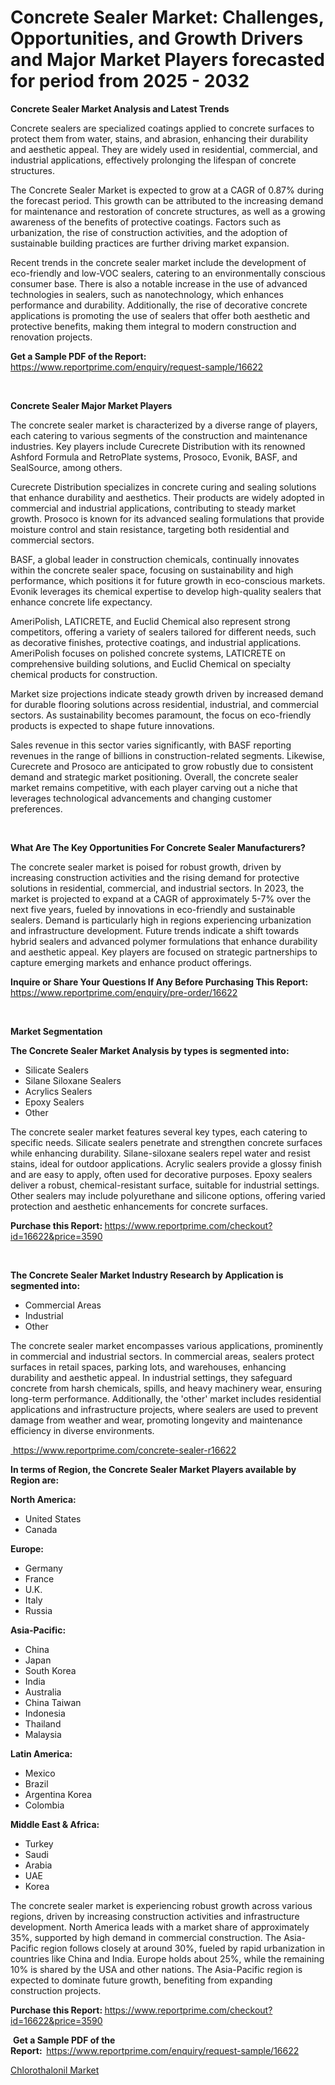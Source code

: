 <p><h1>Concrete Sealer Market: Challenges, Opportunities, and Growth Drivers and Major Market Players forecasted for period from 2025 - 2032</h1></p><p><strong>Concrete Sealer Market Analysis and Latest Trends</strong></p>
<p><p>Concrete sealers are specialized coatings applied to concrete surfaces to protect them from water, stains, and abrasion, enhancing their durability and aesthetic appeal. They are widely used in residential, commercial, and industrial applications, effectively prolonging the lifespan of concrete structures.</p><p>The Concrete Sealer Market is expected to grow at a CAGR of 0.87% during the forecast period. This growth can be attributed to the increasing demand for maintenance and restoration of concrete structures, as well as a growing awareness of the benefits of protective coatings. Factors such as urbanization, the rise of construction activities, and the adoption of sustainable building practices are further driving market expansion.</p><p>Recent trends in the concrete sealer market include the development of eco-friendly and low-VOC sealers, catering to an environmentally conscious consumer base. There is also a notable increase in the use of advanced technologies in sealers, such as nanotechnology, which enhances performance and durability. Additionally, the rise of decorative concrete applications is promoting the use of sealers that offer both aesthetic and protective benefits, making them integral to modern construction and renovation projects.</p></p>
<p><strong>Get a Sample PDF of the Report:&nbsp;</strong> <a href="https://www.reportprime.com/enquiry/request-sample/16622?utm_campaign=2876&utm_medium=2&utm_source=Github&utm_content=ia&utm_term=18032025&utm_id=concrete-sealer">https://www.reportprime.com/enquiry/request-sample/16622</a></p>
<p>&nbsp;</p>
<p><strong>Concrete Sealer Major Market Players</strong></p>
<p><p>The concrete sealer market is characterized by a diverse range of players, each catering to various segments of the construction and maintenance industries. Key players include Curecrete Distribution with its renowned Ashford Formula and RetroPlate systems, Prosoco, Evonik, BASF, and SealSource, among others. </p><p>Curecrete Distribution specializes in concrete curing and sealing solutions that enhance durability and aesthetics. Their products are widely adopted in commercial and industrial applications, contributing to steady market growth. Prosoco is known for its advanced sealing formulations that provide moisture control and stain resistance, targeting both residential and commercial sectors.</p><p>BASF, a global leader in construction chemicals, continually innovates within the concrete sealer space, focusing on sustainability and high performance, which positions it for future growth in eco-conscious markets. Evonik leverages its chemical expertise to develop high-quality sealers that enhance concrete life expectancy.</p><p>AmeriPolish, LATICRETE, and Euclid Chemical also represent strong competitors, offering a variety of sealers tailored for different needs, such as decorative finishes, protective coatings, and industrial applications. AmeriPolish focuses on polished concrete systems, LATICRETE on comprehensive building solutions, and Euclid Chemical on specialty chemical products for construction.</p><p>Market size projections indicate steady growth driven by increased demand for durable flooring solutions across residential, industrial, and commercial sectors. As sustainability becomes paramount, the focus on eco-friendly products is expected to shape future innovations.</p><p>Sales revenue in this sector varies significantly, with BASF reporting revenues in the range of billions in construction-related segments. Likewise, Curecrete and Prosoco are anticipated to grow robustly due to consistent demand and strategic market positioning. Overall, the concrete sealer market remains competitive, with each player carving out a niche that leverages technological advancements and changing customer preferences.</p></p>
<p>&nbsp;</p>
<p><strong>What Are The Key Opportunities For Concrete Sealer Manufacturers?</strong></p>
<p><p>The concrete sealer market is poised for robust growth, driven by increasing construction activities and the rising demand for protective solutions in residential, commercial, and industrial sectors. In 2023, the market is projected to expand at a CAGR of approximately 5-7% over the next five years, fueled by innovations in eco-friendly and sustainable sealers. Demand is particularly high in regions experiencing urbanization and infrastructure development. Future trends indicate a shift towards hybrid sealers and advanced polymer formulations that enhance durability and aesthetic appeal. Key players are focused on strategic partnerships to capture emerging markets and enhance product offerings.</p></p>
<p><strong>Inquire or Share Your Questions If Any Before Purchasing This Report:</strong> <a href="https://www.reportprime.com/enquiry/pre-order/16622?utm_campaign=2876&utm_medium=2&utm_source=Github&utm_content=ia&utm_term=18032025&utm_id=concrete-sealer">https://www.reportprime.com/enquiry/pre-order/16622</a></p>
<p>&nbsp;</p>
<p><strong>Market Segmentation</strong></p>
<p><strong>The Concrete Sealer Market Analysis by types is segmented into:</strong></p>
<p><ul><li>Silicate Sealers</li><li>Silane Siloxane Sealers</li><li>Acrylics Sealers</li><li>Epoxy Sealers</li><li>Other</li></ul></p>
<p><p>The concrete sealer market features several key types, each catering to specific needs. Silicate sealers penetrate and strengthen concrete surfaces while enhancing durability. Silane-siloxane sealers repel water and resist stains, ideal for outdoor applications. Acrylic sealers provide a glossy finish and are easy to apply, often used for decorative purposes. Epoxy sealers deliver a robust, chemical-resistant surface, suitable for industrial settings. Other sealers may include polyurethane and silicone options, offering varied protection and aesthetic enhancements for concrete surfaces.</p></p>
<p><strong>Purchase this Report:&nbsp;</strong><a href="https://www.reportprime.com/checkout?id=16622&price=3590&utm_campaign=2876&utm_medium=2&utm_source=Github&utm_content=ia&utm_term=18032025&utm_id=concrete-sealer">https://www.reportprime.com/checkout?id=16622&price=3590</a></p>
<p>&nbsp;</p>
<p><strong>The Concrete Sealer Market Industry Research by Application is segmented into:</strong></p>
<p><ul><li>Commercial Areas</li><li>Industrial</li><li>Other</li></ul></p>
<p><p>The concrete sealer market encompasses various applications, prominently in commercial and industrial sectors. In commercial areas, sealers protect surfaces in retail spaces, parking lots, and warehouses, enhancing durability and aesthetic appeal. In industrial settings, they safeguard concrete from harsh chemicals, spills, and heavy machinery wear, ensuring long-term performance. Additionally, the 'other' market includes residential applications and infrastructure projects, where sealers are used to prevent damage from weather and wear, promoting longevity and maintenance efficiency in diverse environments.</p></p>
<p><a href="https://www.reportprime.com/concrete-sealer-r16622?utm_campaign=2876&utm_medium=2&utm_source=Github&utm_content=ia&utm_term=18032025&utm_id=concrete-sealer">&nbsp;https://www.reportprime.com/concrete-sealer-r16622</a></p>
<p><strong>In terms of Region, the Concrete Sealer Market Players available by Region are:</strong></p>
<p>
    <p> <strong> North America: </strong>
        <ul>
            <li>United States</li>
            <li>Canada</li>
        </ul>
        </p> 
    <p> <strong> Europe: </strong>
        <ul>
            <li>Germany</li>
            <li>France</li>
            <li>U.K.</li>
            <li>Italy</li>
            <li>Russia</li>
        </ul>
        </p> 
    <p> <strong> Asia-Pacific: </strong>
        <ul>
            <li>China</li>
            <li>Japan</li>
            <li>South Korea</li>
            <li>India</li>
            <li>Australia</li>
            <li>China Taiwan</li>
            <li>Indonesia</li>
            <li>Thailand</li>
            <li>Malaysia</li>
        </ul>
        </p> 
    <p> <strong> Latin America: </strong>
        <ul>
            <li>Mexico</li>
            <li>Brazil</li>
            <li>Argentina Korea</li>
            <li>Colombia</li>
        </ul>
        </p> 
    <p> <strong> Middle East & Africa: </strong>
        <ul>
            <li>Turkey</li>
            <li>Saudi</li>
            <li>Arabia</li>
            <li>UAE</li>
            <li>Korea</li>
        </ul>
    </p>
    </p>
<p><p>The concrete sealer market is experiencing robust growth across various regions, driven by increasing construction activities and infrastructure development. North America leads with a market share of approximately 35%, supported by high demand in commercial construction. The Asia-Pacific region follows closely at around 30%, fueled by rapid urbanization in countries like China and India. Europe holds about 25%, while the remaining 10% is shared by the USA and other nations. The Asia-Pacific region is expected to dominate future growth, benefiting from expanding construction projects.</p></p>
<p><strong>Purchase this Report: </strong><a href="https://www.reportprime.com/checkout?id=16622&price=3590&utm_campaign=2876&utm_medium=2&utm_source=Github&utm_content=ia&utm_term=18032025&utm_id=concrete-sealer">https://www.reportprime.com/checkout?id=16622&price=3590</a></p>
<p>&nbsp;<strong>Get a Sample PDF of the Report:&nbsp;&nbsp;</strong><a href="https://www.reportprime.com/enquiry/request-sample/16622?utm_campaign=2876&utm_medium=2&utm_source=Github&utm_content=ia&utm_term=18032025&utm_id=concrete-sealer">https://www.reportprime.com/enquiry/request-sample/16622</a></p>
<p><strong></strong></p>
<p><p><a href="https://github.com/saaindosya/Market-Research-Report-List-1/blob/main/chlorothalonil-market.md?utm_campaign=2876&utm_medium=2&utm_source=Github&utm_content=ia&utm_term=18032025&utm_id=concrete-sealer">Chlorothalonil Market</a></p></p>